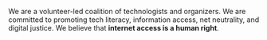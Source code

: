 We are a volunteer-led coalition of technologists and organizers. We are committed to promoting tech literacy, information access, net neutrality, and digital justice. We believe that **internet access is a human right**.